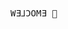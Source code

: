 <pre>WƎ⅃ƆOMƎ 👾</pre>

<!---
jacopo-degattis/jacopo-degattis is a ✨ special ✨ repository because its `README.md` (this file) appears on your GitHub profile.
You can click the Preview link to take a look at your changes.
--->
